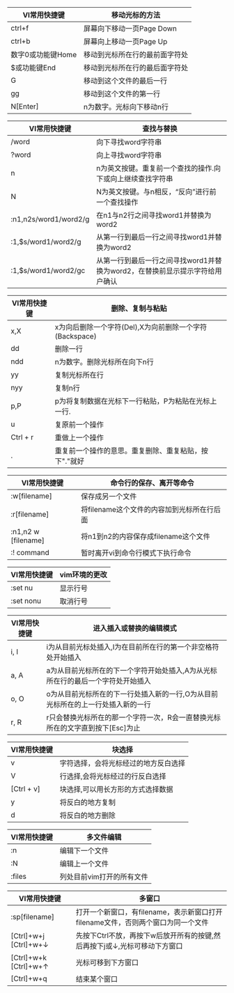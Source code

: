 VI常用快捷键 | 移动光标的方法
--------- | -------------
ctrl+f | 屏幕向下移动一页Page Down
ctrl+b | 屏幕向上移动一页Page Up
数字0或功能键Home | 移动到光标所在行的最前面字符处
$或功能键End | 移动到光标所在行的最后面字符处
G | 移动到这个文件的最后一行
gg | 移动到这个文件的第一行
N[Enter] | n为数字。光标向下移动n行


VI常用快捷键 | 查找与替换
--------- | -------------
/word | 向下寻找word字符串
?word | 向上寻找word字符串
n | n为英文按键。重复前一个查找的操作.向下或向上继续查找字符串
N | N为英文按键。与n相反，“反向”进行前一个查找操作
:n1,n2s/word1/word2/g | 在n1与n2行之间寻找word1并替换为word2
:1,$s/word1/word2/g | 从第一行到最后一行之间寻找word1并替换为word2
:1,$s/word1/word2/gc | 从第一行到最后一行之间寻找word1并替换为word2，在替换前显示提示字符给用户确认


VI常用快捷键 | 删除、复制与粘贴
--------- | -------------
x,X | x为向后删除一个字符(Del),X为向前删除一个字符(Backspace)
dd | 删除一行
ndd | n为数字。删除光标所在向下n行
yy | 复制光标所在行
nyy | 复制n行
p,P | p为将复制数据在光标下一行粘贴，P为粘贴在光标上一行.
u | 复原前一个操作
Ctrl + r | 重做上一个操作
. | 重复前一个操作的意思。重复删除、重复粘贴，按下"."就好


VI常用快捷键 | 命令行的保存、离开等命令
--------- | -------------
:w[filename] | 保存成另一个文件
:r[filename] | 将filename这个文件的内容加到光标所在行后面
:n1,n2 w [filename] | 将n1到n2的内容保存成filename这个文件
:! command | 暂时离开vi到命令行模式下执行命令


VI常用快捷键 | vim环境的更改
--------- | -------------
:set nu | 显示行号
:set nonu | 取消行号


VI常用快捷键 | 进入插入或替换的编辑模式
--------- | -------------
i, I | i为从目前光标处插入,I为在目前所在行的第一个非空格符处开始插入 
a, A | a为从目前光标所在的下一个字符开始处插入,A为从光标所在行的最后一个字符处开始插入
o, O | o为从目前光标所在的下一行处插入新的一行,O为从目前光标所在的上一行处插入新的一行
r, R | r只会替换光标所在的那一个字符一次，R会一直替换光标所在的文字直到按下[Esc]为止


VI常用快捷键 | 块选择
--------- | -------------
v | 字符选择，会将光标经过的地方反白选择
V | 行选择,会将光标经过的行反白选择
[Ctrl + v] | 块选择,可以用长方形的方式选择数据
y | 将反白的地方复制
d | 将反白的地方删除


VI常用快捷键 | 多文件编辑
--------- | -------------
:n | 编辑下一个文件
:N | 编辑上一个文件
:files | 列处目前vim打开的所有文件


VI常用快捷键 | 多窗口
--------- | -------------
:sp[filename] | 打开一个新窗口，有filename，表示新窗口打开filename文件，否则两个窗口为同一个文件
[Ctrl]+w+j [Ctrl]+w+↓ | 先按下Ctrl不放，再按下w后放开所有的按键,然后再按下j或↓,光标可移动下方窗口
[Ctrl]+w+k [Ctrl]+w+↑ | 光标可移到下方窗口
[Ctrl]+w+q | 结束某个窗口




